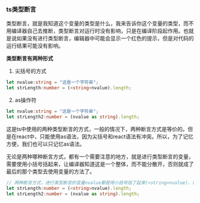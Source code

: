 ### ts类型断言

类型断言，就是我知道这个变量的类型是什么，我来告诉你这个变量的类型，而不用编译器自己去推断，类型断言对运行时没有影响，只是在编译阶段起作用。也就是说如果没有进行类型断言，编辑器中可能会显示一个红色的提示，但是对代码的运行结果可能没有影响。

**类型断言有两种形式**

1. 尖括号的方式

```ts
let nvalue:string = "这是一个字符串";
let strLength:number = (<string>nvalue).length;
```

2. as操作符

```ts
let nvalue:string = "这是一个字符串";
let strLength2:number = (nvalue as string).length;
```

这是ts中使用的两种类型断言的方式，一般的情况下，两种断言方式是等价的。但是在react中，只能使用as语法，因为尖括号和react语法有冲突。所以，为了记忆方便，我们也可以只记忆as语法。

无论是两种哪种断言方式，都有一个需要注意的地方，就是进行类型断言的变量，需要使用小括号括起来，让编译器知道这是一个整体，而不能分散开，否则就成了最后的那个类型去使用变量的方法了。

```ts
// 两种断言方式，进行类型断言的变量nvalue都是用小括号括了起来(<string>nvalue)、(nvalue as string)，表示它们是一个整体
let strLength:number = (<string>nvalue).length;
let strLength2:number = (nvalue as string).length;
```